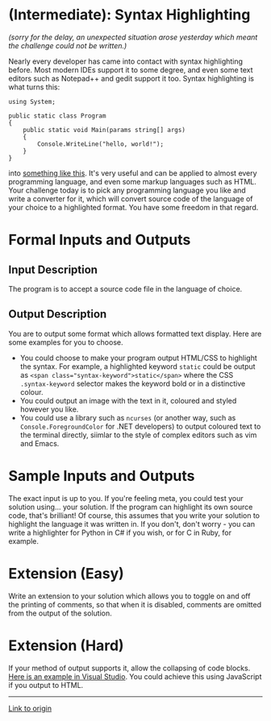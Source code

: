 # [](#IntermediateIcon) **(Intermediate)**: Syntax Highlighting

*(sorry for the delay, an unexpected situation arose yesterday which meant the challenge could not be written.)*

Nearly every developer has came into contact with syntax highlighting before. Most modern IDEs support it to some degree, and even some text editors such as Notepad++ and gedit support it too. Syntax highlighting is what turns this:

    using System;
    
    public static class Program
    {
        public static void Main(params string[] args)
        {
            Console.WriteLine("hello, world!");
        }
    }

into [something like this](http://i.imgur.com/DhfeU8D.png). It's very useful and can be applied to almost every programming language, and even some markup languages such as HTML. Your challenge today is to pick any programming language you like and write a converter for it, which will convert source code of the language of your choice to a highlighted format. You have some freedom in that regard.

# Formal Inputs and Outputs

## Input Description

The program is to accept a source code file in the language of choice.

## Output Description

You are to output some format which allows formatted text display. Here are some examples for you to choose.

* You could choose to make your program output HTML/CSS to highlight the syntax. For example, a highlighted keyword `static` could be output as `<span class="syntax-keyword">static</span>` where the CSS `.syntax-keyword` selector makes the keyword bold or in a distinctive colour.
* You could output an image with the text in it, coloured and styled however you like.
* You could use a library such as `ncurses` (or another way, such as `Console.ForegroundColor` for .NET developers) to output coloured text to the terminal directly, siimlar to the style of complex editors such as vim and Emacs.

# Sample Inputs and Outputs

The exact input is up to you. If you're feeling meta, you could test your solution using... your solution. If the program can highlight its own source code, that's brilliant! Of course, this assumes that you write your solution to highlight the language it was written in. If you don't, don't worry - you can write a highlighter for Python in C# if you wish, or for C in Ruby, for example.

# Extension (Easy)

Write an extension to your solution which allows you to toggle on and off the printing of comments, so that when it is disabled, comments are omitted from the output of the solution.

# Extension (Hard)

If your method of output supports it, allow the collapsing of code blocks. [Here is an example in Visual Studio](http://gfycat.com/DefensiveLimpDore). You could achieve this using JavaScript if you output to HTML.

---

[Link to origin](https://www.reddit.com/r/dailyprogrammer/2k2zdv)